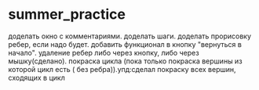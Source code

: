 # summer_practice
доделать окно с комментариями.
доделать шаги.
доделать прорисовку ребер, если надо будет.
добавить функционал в кнопку "вернуться в начало".
удаление ребер либо через кнопку, либо через мышку(сделано).
покраска цикла (пока только покраска вершины из которой цикл есть ( без ребра)).упд:сделал покраску всех вершин, сходящих в цикл
